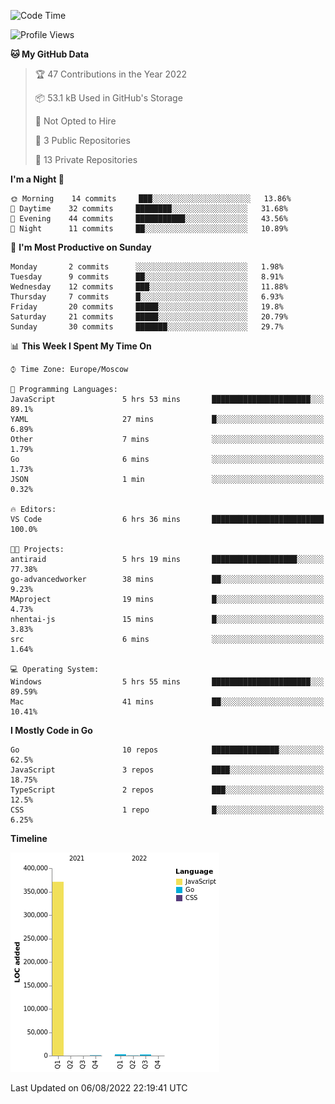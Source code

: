 <!--START_SECTION:waka-->
![Code Time](http://img.shields.io/badge/Code%20Time-398%20hrs%2053%20mins-blue)

![Profile Views](http://img.shields.io/badge/Profile%20Views-0-blue)

**🐱 My GitHub Data** 

> 🏆 47 Contributions in the Year 2022
 > 
> 📦 53.1 kB Used in GitHub's Storage 
 > 
> 🚫 Not Opted to Hire
 > 
> 📜 3 Public Repositories 
 > 
> 🔑 13 Private Repositories  
 > 
**I'm a Night 🦉** 

```text
🌞 Morning    14 commits     ███░░░░░░░░░░░░░░░░░░░░░░   13.86% 
🌆 Daytime    32 commits     ████████░░░░░░░░░░░░░░░░░   31.68% 
🌃 Evening    44 commits     ███████████░░░░░░░░░░░░░░   43.56% 
🌙 Night      11 commits     ██░░░░░░░░░░░░░░░░░░░░░░░   10.89%

```
📅 **I'm Most Productive on Sunday** 

```text
Monday       2 commits      ░░░░░░░░░░░░░░░░░░░░░░░░░   1.98% 
Tuesday      9 commits      ██░░░░░░░░░░░░░░░░░░░░░░░   8.91% 
Wednesday    12 commits     ███░░░░░░░░░░░░░░░░░░░░░░   11.88% 
Thursday     7 commits      █░░░░░░░░░░░░░░░░░░░░░░░░   6.93% 
Friday       20 commits     █████░░░░░░░░░░░░░░░░░░░░   19.8% 
Saturday     21 commits     █████░░░░░░░░░░░░░░░░░░░░   20.79% 
Sunday       30 commits     ███████░░░░░░░░░░░░░░░░░░   29.7%

```


📊 **This Week I Spent My Time On** 

```text
⌚︎ Time Zone: Europe/Moscow

💬 Programming Languages: 
JavaScript               5 hrs 53 mins       ██████████████████████░░░   89.1% 
YAML                     27 mins             █░░░░░░░░░░░░░░░░░░░░░░░░   6.89% 
Other                    7 mins              ░░░░░░░░░░░░░░░░░░░░░░░░░   1.79% 
Go                       6 mins              ░░░░░░░░░░░░░░░░░░░░░░░░░   1.73% 
JSON                     1 min               ░░░░░░░░░░░░░░░░░░░░░░░░░   0.32%

🔥 Editors: 
VS Code                  6 hrs 36 mins       █████████████████████████   100.0%

🐱‍💻 Projects: 
antiraid                 5 hrs 19 mins       ███████████████████░░░░░░   77.38% 
go-advancedworker        38 mins             ██░░░░░░░░░░░░░░░░░░░░░░░   9.23% 
MAproject                19 mins             █░░░░░░░░░░░░░░░░░░░░░░░░   4.73% 
nhentai-js               15 mins             █░░░░░░░░░░░░░░░░░░░░░░░░   3.83% 
src                      6 mins              ░░░░░░░░░░░░░░░░░░░░░░░░░   1.64%

💻 Operating System: 
Windows                  5 hrs 55 mins       ██████████████████████░░░   89.59% 
Mac                      41 mins             ██░░░░░░░░░░░░░░░░░░░░░░░   10.41%

```

**I Mostly Code in Go** 

```text
Go                       10 repos            ███████████████░░░░░░░░░░   62.5% 
JavaScript               3 repos             ████░░░░░░░░░░░░░░░░░░░░░   18.75% 
TypeScript               2 repos             ███░░░░░░░░░░░░░░░░░░░░░░   12.5% 
CSS                      1 repo              █░░░░░░░░░░░░░░░░░░░░░░░░   6.25%

```


**Timeline**

![Chart not found](https://raw.githubusercontent.com/jeezft/jeezft/main/charts/bar_graph.png) 


 Last Updated on 06/08/2022 22:19:41 UTC
<!--END_SECTION:waka-->
